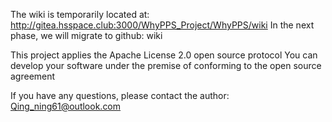 The wiki is temporarily located at: http://gitea.hsspace.club:3000/WhyPPS_Project/WhyPPS/wiki
In the next phase, we will migrate to github: wiki

This project applies the Apache License 2.0 open source protocol
You can develop your software under the premise of conforming to the open source agreement

If you have any questions, please contact the author: Qing_ning61@outlook.com
